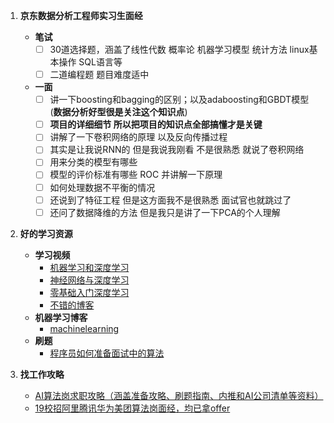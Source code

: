 1. **京东数据分析工程师实习生面经**
    - **笔试**
        + [ ] 30道选择题，涵盖了线性代数 概率论 机器学习模型 统计方法 linux基本操作 SQL语言等
        + [ ] 二道编程题 题目难度适中
    - **一面**
        - [ ] 讲一下boosting和bagging的区别；以及adaboosting和GBDT模型(**数据分析好型很是关注这个知识点**)
        + [ ] **项目的详细细节 所以把项目的知识点全部搞懂才是关键**
        + [ ] 讲解了一下卷积网络的原理 以及反向传播过程
        + [ ] 其实是让我说RNN的 但是我说我刚看 不是很熟悉 就说了卷积网络
        + [ ] 用来分类的模型有哪些
        + [ ] 模型的评价标准有哪些 ROC 并讲解一下原理
        + [ ] 如何处理数据不平衡的情况
        + [ ] 还说到了特征工程 但是这方面我不是很熟悉 面试官也就跳过了
        + [ ] 还问了数据降维的方法 但是我只是讲了一下PCA的个人理解 

2. **好的学习资源**
    - **学习视频**
        + [机器学习和深度学习](<https://ai.yanxishe.com/page/blogDetail/9468>)
        + [神经网络与深度学习](https://nndl.github.io/)
        + [零基础入门深度学习](https://www.zybuluo.com/hanbingtao/note/433855)
        + [不错的博客](https://www.cnblogs.com/maybe2030/p/4665837.html)
    - **机器学习博客**
        + [machinelearning](https://github.com/ljpzzz/machinelearning)
    - **刷题**
        + [程序员如何准备面试中的算法](<https://wizardforcel.gitbooks.io/the-art-of-programming-by-july/content/00.01.html>)

3. **找工作攻略**
    + [AI算法岗求职攻略（涵盖准备攻略、刷题指南、内推和AI公司清单等资料）](https://github.com/amusi/AI-Job-Notes)
    + [19校招阿里腾讯华为美团算法岗面经，均已拿offer](https://zhuanlan.zhihu.com/p/43981585)


